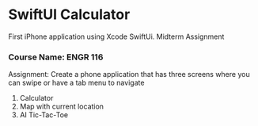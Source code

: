 # SwiftUI Calculator 
First iPhone application using Xcode SwiftUi. Midterm Assignment

### Course Name: ENGR 116

Assignment: Create a phone application that has three screens where you can swipe or have a tab menu to navigate
1. Calculator
1. Map with current location 
1. AI Tic-Tac-Toe
